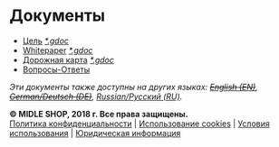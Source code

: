 # Документы

  - [Цель](/ru/purpose) [_*.gdoc_](https://bit.ly/2L56opd)
  - [Whitepaper](/ru/whitepaper) [_*.gdoc_](https://bit.ly/2NSp75o)
  - [Дорожная карта](/ru/roadmap) [_*.gdoc_](https://bit.ly/2mPbnfS)
  - [Вопросы-Ответы](/ru/faq)

_Эти документы также доступны на других языках: ~~[English (EN)](/en)~~, ~~[German/Deutsch (DE)](/de)~~, [Russian/Русский (RU)](/ru)._

**© MIDLE SHOP, 2018 г. Все права защищены.**  
[Политика конфиденциальности](/ru/legal/privacy-policy) | [Использование cookies](/ru/legal/cookies) | [Условия использования](/ru/legal/terms) | [Юридическая информация](/ru/legal)
